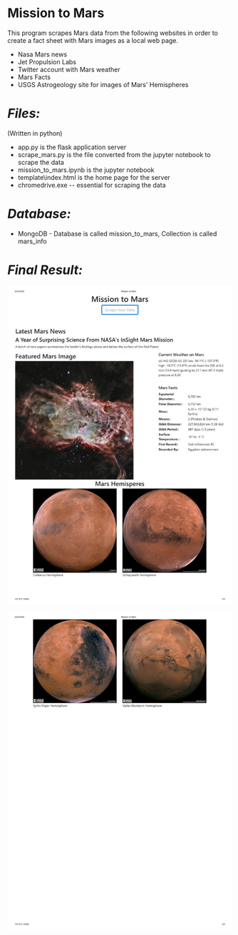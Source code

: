 # **Mission to Mars**
This program scrapes Mars data from the following websites in order to create a fact sheet with Mars images as a local web page.
- Nasa Mars news
- Jet Propulsion Labs
- Twitter account with Mars weather
- Mars Facts
- USGS Astrogeology site for images of Mars' Hemispheres

# ***Files:***
(Written in python)
- app.py is the flask application server
- scrape_mars.py is the file converted from the jupyter notebook to scrape the data
- mission_to_mars.ipynb is the jupyter notebook
- template\index.html is the home page for the server
- chromedrive.exe -- essential for scraping the data 

# ***Database:***
- MongoDB - Database is called mission_to_mars, Collection is called mars_info

# ***Final Result:***
<img src="Mission to Mars_final-page1.jpg"> <br>

<img src="Mission to Mars_final-page2.jpg">

